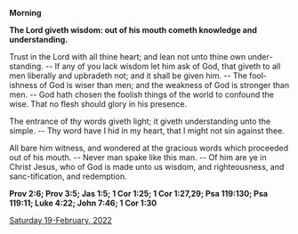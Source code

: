 **Morning**

**The Lord giveth wisdom: out of his mouth cometh knowledge and understanding.**
 
Trust in the Lord with all thine heart; and lean not unto thine own under-standing. -- If any of you lack wisdom let him ask of God, that giveth to all men liberally and upbradeth not; and it shall be given him. -- The fool-ishness of God is wiser than men; and the weakness of God is stronger than men. -- God hath chosen the foolish things of the world to confound the wise. That no flesh should glory in his presence.
 
The entrance of thy words giveth light; it giveth understanding unto the simple. -- Thy word have I hid in my heart, that I might not sin against thee.
 
All bare him witness, and wondered at the gracious words which proceeded out of his mouth. -- Never man spake like this man. -- Of him are ye in Christ Jesus, who of God is made unto us wisdom, and righteousness, and sanc-tification, and redemption.  

**Prov 2:6; Prov 3:5; Jas 1:5; 1 Cor 1:25; 1 Cor 1:27,29; Psa 119:130; Psa 119:11; Luke 4:22; John 7:46; 1 Cor 1:30**

[Saturday 19-February, 2022](https://t.me/daily_light)
